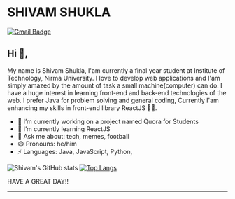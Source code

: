 # SHIVAM SHUKLA

[![Gmail Badge](https://img.shields.io/badge/-shivamshukla752@gmail.com-c14438?style=flat-square&logo=Gmail&logoColor=white&link=mailto:shivamshukla752@gmail.com)](mailto:shivamshukla752@gmail.com)


## Hi 👋, 
My name is Shivam Shukla, I'am currently a final year student at Institute of Technology, Nirma University. I love to develop web applications and I'am simply amazed by the amount of task a small machine(computer) can do. I have a huge interest in learning front-end and back-end technologies of the web. I prefer Java for problem solving and general coding, Currently I'am enhancing my skills in front-end library ReactJS 
🏄‍♂️. 

- 🔭 I’m currently working on a project named Quora for Students
- 🌱 I’m currently learning ReactJS
- 💬 Ask me about: tech, memes, football
- 😄 Pronouns: he/him
-  ⚡ Languages: Java, JavaScript, Python,

![Shivam's GitHub stats](https://github-readme-stats.vercel.app/api?username=SHivam21082000&show_icons=true&theme=radical)
[![Top Langs](https://github-readme-stats.vercel.app/api/top-langs/?username=SHivam21082000&layout=compact&theme=radical)](https://github.com/anuraghazra/github-readme-stats)


HAVE A GREAT DAY!!




<!--
**KunalRaghav/KunalRaghav** is a ✨ _special_ ✨ repository because its `README.md` (this file) appears on your GitHub profile.

Here are some ideas to get you started:

- 🔭 I’m currently working on ...
- 🌱 I’m currently learning ...
- 👯 I’m looking to collaborate on ...
- 🤔 I’m looking for help with ...
- 💬 Ask me about ...
- 📫 How to reach me: ...
- 😄 Pronouns: ...
- ⚡ Fun fact: ...
-->

-----


